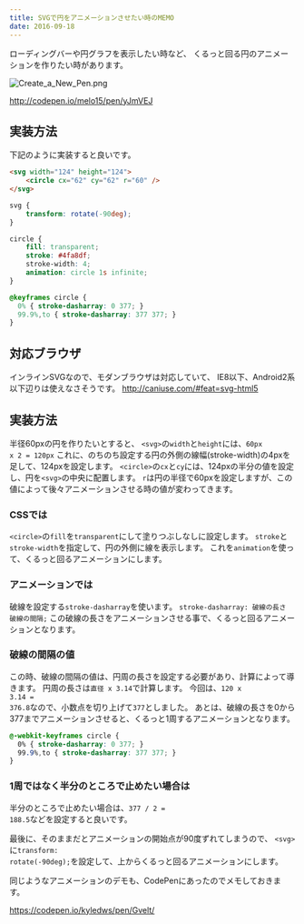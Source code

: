 ```yaml
---
title: SVGで円をアニメーションさせたい時のMEMO
date: 2016-09-18
---
```


ローディングバーや円グラフを表示したい時など、
くるっと回る円のアニメーションを作りたい時があります。

<img src="https://qiita-image-store.s3.amazonaws.com/0/2582/b6d35e8d-0301-57c4-e4c3-2b12ed7fafd9.png" alt="Create_a_New_Pen.png" />

http://codepen.io/melo15/pen/yJmVEJ

## 実装方法
下記のように実装すると良いです。

``` html
<svg width="124" height="124">
    <circle cx="62" cy="62" r="60" />
</svg>
```

``` css
svg {
    transform: rotate(-90deg);
}

circle {
    fill: transparent;
    stroke: #4fa8df;
    stroke-width: 4;
    animation: circle 1s infinite;
}

@keyframes circle {
  0% { stroke-dasharray: 0 377; }
  99.9%,to { stroke-dasharray: 377 377; }
}
```

## 対応ブラウザ
インラインSVGなので、モダンブラウザは対応していて、
IE8以下、Android2系以下辺りは使えなさそうです。
http://caniuse.com/#feat=svg-html5

## 実装方法
半径60pxの円を作りたいとすると、
<code>&lt;svg&gt;</code>の<code>width</code>と<code>height</code>には、<code>60px x 2 = 120px</code>
これに、のちのち設定する円の外側の線幅(stroke-width)の4pxを足して、124pxを設定します。
<code>&lt;circle&gt;</code>の<code>cx</code>と<code>cy</code>には、124pxの半分の値を設定し、円を<code>&lt;svg&gt;</code>の中央に配置します。
<code>r</code>は円の半径で60pxを設定しますが、この値によって後々アニメーションさせる時の値が変わってきます。

### CSSでは
<code>&lt;circle&gt;</code>の<code>fill</code>を<code>transparent</code>にして塗りつぶしなしに設定します。
<code>stroke</code>と<code>stroke-width</code>を指定して、円の外側に線を表示します。
これを<code>animation</code>を使って、くるっと回るアニメーションにします。

### アニメーションでは
破線を設定する<code>stroke-dasharray</code>を使います。
<code>stroke-dasharray: 破線の長さ 破線の間隔;</code>
この破線の長さをアニメーションさせる事で、くるっと回るアニメーションとなります。

### 破線の間隔の値
この時、破線の間隔の値は、円周の長さを設定する必要があり、計算によって導きます。
円周の長さは<code>直径 x 3.14</code>で計算します。
今回は、<code>120 x 3.14 = 376.8</code>なので、小数点を切り上げて<code>377</code>としました。
あとは、破線の長さを0から377までアニメーションさせると、くるっと1周するアニメーションとなります。

``` css
@-webkit-keyframes circle {
  0% { stroke-dasharray: 0 377; }
  99.9%,to { stroke-dasharray: 377 377; }
}
```

### 1周ではなく半分のところで止めたい場合は
半分のところで止めたい場合は、<code>377 / 2 = 188.5</code>などを設定すると良いです。

最後に、そのままだとアニメーションの開始点が90度ずれてしまうので、
<code>&lt;svg&gt;</code>に<code>transform: rotate(-90deg);</code>を設定して、上からくるっと回るアニメーションにします。

同じようなアニメーションのデモも、CodePenにあったのでメモしておきます。

https://codepen.io/kyledws/pen/Gvelt/
